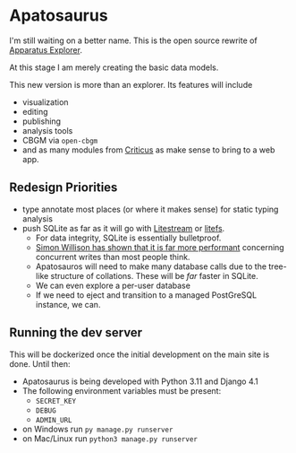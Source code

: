 # Apatosaurus

I'm still waiting on a better name. This is the open source rewrite of [Apparatus Explorer](https://www.apparatusexplorer.com/).

At this stage I am merely creating the basic data models.

This new version is more than an explorer. Its features will include
- visualization
- editing
- publishing
- analysis tools
- CBGM via `open-cbgm`
- and as many modules from [Criticus](https://github.com/d-flood/criticus/) as make sense to bring to a web app.

## Redesign Priorities
- type annotate most places (or where it makes sense) for static typing analysis
- push SQLite as far as it will go with [Litestream](https://litestream.io/) or [litefs](https://github.com/superfly/litefs). 
    - For data integrity, SQLite is essentially bulletproof.
    - [Simon Willison has shown that it is far more performant](https://simonwillison.net/2022/Oct/23/datasette-gunicorn/) concerning concurrent writes than most people think.
    - Apatosauros will need to make many database calls due to the tree-like structure of collations. These will be *far* faster in SQLite.
    - We can even explore a per-user database
    - If we need to eject and transition to a managed PostGreSQL instance, we can.

## Running the dev server
This will be dockerized once the initial development on the main site is done. Until then:
- Apatosaurus is being developed with Python 3.11 and Django 4.1
- The following environment variables must be present:
    - `SECRET_KEY`
    - `DEBUG`
    - `ADMIN_URL`
- on Windows run `py manage.py runserver`
- on Mac/Linux run `python3 manage.py runserver`